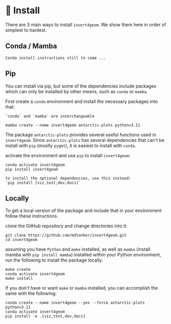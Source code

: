 # 🚀 Install

There are 3 main ways to install `invert4geom`. We show them here in order of
simplest to hardest.

## Conda / Mamba

```{warning}
Conda install instructions still to come ...
```

## Pip

You can install via pip, but some of the dependencies include packages which can
only be installed by other means, such as `conda` or `mamba`.

First create a `conda` environment and install the necessary packages into that:

```{note}
`conda` and `mamba` are interchangeable
```

```
mamba create --name invert4geom antarctic-plots python=3.11
```

The package `antarctic-plots` provides several useful functions used in
`invert4geom`. Since `antarctic-plots` has several dependencies that can't be
install with `pip` (mostly `pygmt`), it is easiest to install with `conda`.

activate the environment and use `pip` to install `invert4geom`:

```
conda activate invert4geom
pip install invert4geom
```

```{note}
to install the optional dependencies, use this instead:
`pip install [viz,test,dev,docs]`
```

## Locally

To get a local version of the package and include that in your environment
follow these instructions.

clone the GitHub repository and change directories into it:

```
git clone https://github.com/mdtanker/invert4geom.git
cd invert4geom
```

assuming you have `Python` and `make` installed, as well as `mamba` (install
mamba with `pip install mamba`) installed within your Python environment, run
the following to install the package locally:

```
make create
conda activate invert4geom
make install
```

If you don't have or want `make` or `mamba` installed, you can accomplish the
same with the following:

```
conda create --name invert4geom --yes --force antarctic-plots python=3.11
conda activate invert4geom
pip install -e .[viz,test,dev,docs]
```
